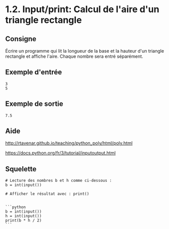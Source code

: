 # 1.2. Input/print: Calcul de l'aire d'un triangle rectangle

## Consigne

Écrire un programme qui lit la longueur de la base et la hauteur d'un triangle rectangle et affiche l'aire. Chaque nombre sera entré séparément.



## Exemple d'entrée

```
3
5
```

## Exemple de sortie

```
7.5
```

## Aide

http://rtavenar.github.io/teaching/python_poly/html/poly.html

https://docs.python.org/fr/3/tutorial/inputoutput.html

## Squelette

```{code-cell} python
# Lecture des nombres b et h comme ci-dessous :
b = int(input())

# Afficher le résultat avec : print()
```

````{dropdown} Proposition de solution

```python
b = int(input())
h = int(input())
print(b * h / 2)
```
````
